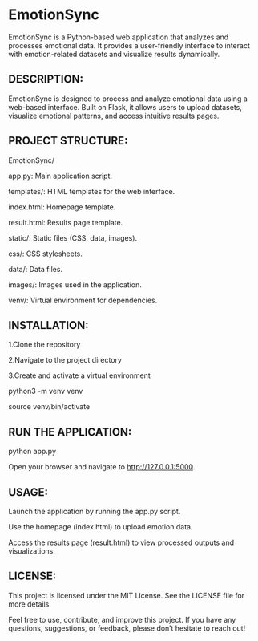 # EmotionSync

EmotionSync is a Python-based web application that analyzes and processes emotional data. It provides a user-friendly interface to interact with emotion-related datasets and visualize results dynamically.

## DESCRIPTION:

EmotionSync is designed to process and analyze emotional data using a web-based interface. Built on Flask, it allows users to upload datasets, visualize emotional patterns, and access intuitive results pages.

## PROJECT STRUCTURE:

EmotionSync/

app.py: Main application script.

templates/: HTML templates for the web interface.

index.html: Homepage template.

result.html: Results page template.

static/: Static files (CSS, data, images).

css/: CSS stylesheets.

data/: Data files.

images/: Images used in the application.

venv/: Virtual environment for dependencies.

## INSTALLATION:

1.Clone the repository

2.Navigate to the project directory

3.Create and activate a virtual environment

  python3 -m venv venv
  
  source venv/bin/activate  
  


## RUN THE APPLICATION:

python app.py

Open your browser and navigate to http://127.0.0.1:5000.

## USAGE:

Launch the application by running the app.py script.

Use the homepage (index.html) to upload emotion data.

Access the results page (result.html) to view processed outputs and visualizations.


## LICENSE:

This project is licensed under the MIT License. See the LICENSE file for more details.


Feel free to use, contribute, and improve this project. If you have any questions, suggestions, or feedback, please don’t hesitate to reach out!


